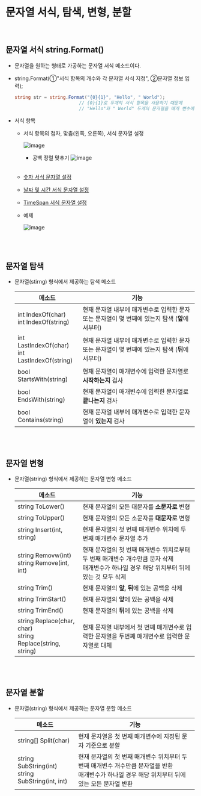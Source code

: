 # 문자열 서식, 탐색, 변형, 분할
<br>

## 문자열 서식 string.Format()
- 문자열을 원하는 형태로 가공하는 문자열 서식 메소드이다.
- string.Format(①"서식 항목의 개수와 각 문자열 서식 지정", ②문자열 정보 입력);
  ```csharp
  string str = string.Format("{0}{1}", "Hello", " World");
                          // {0}{1}로 두개의 서식 항목을 사용하기 때문에
                          // "Hello"와 " World" 두개의 문자열을 매개 변수에 작성한다.
  ```

- 서식 항목
  - 서식 항목의 첨자, 맞춤(왼쪽, 오른쪽), 서식 문자열 설정
    
    ![image](https://github.com/SShinMJ/TIL/assets/82142527/4afe9a4c-1caa-4aea-97c6-c38f324c521a)

    - 공백 정렬 맞추기
      ![image](https://github.com/SShinMJ/TIL/assets/82142527/2d2afd2a-772d-459a-8fbb-7ce927056d04)

  <br>

  - [숫자 서식 문자열 설정](https://learn.microsoft.com/ko-kr/dotnet/standard/base-types/custom-numeric-format-strings)
  - [날짜 및 시간 서식 문자열 설정](https://learn.microsoft.com/ko-kr/dotnet/standard/base-types/custom-date-and-time-format-strings)
  - [TimeSpan 서식 문자열 설정](https://learn.microsoft.com/ko-kr/dotnet/standard/base-types/custom-timespan-format-strings)

  - 예제
    
    ![image](https://github.com/SShinMJ/TIL/assets/82142527/92149516-c0ee-4e3e-9dd1-debd1cfac31b)

<br><br>

## 문자열 탐색
- 문자열(stirng) 형식에서 제공하는 탐색 메소드

  | 메소드 | 기능 |
  |-------|-------|
  | int IndexOf(char)<br>int IndexOf(string) | 현재 문자열 내부에 매개변수로 입력한 문자 또는 문자열이 몇 번째에 있는지 탐색 (**앞**에서부터) |
  | int LastIndexOf(char)<br>int LastIndexOf(string) | 현재 문자열 내부에 매개변수로 입력한 문자 또는 문자열이 몇 번째에 있는지 탐색 (**뒤**에서부터) |
  | bool StartsWith(string) | 현재 문자열이 매개변수에 입력한 문자열로 **시작하는지** 검사 |
  | bool EndsWith(string) | 현재 문자열이 매개변수에 입력한 문자열로 **끝나는지** 검사 |
  | bool Contains(string) | 현재 문자열 내부에 매개변수로 입력한 문자열이 **있는지** 검사 |

<br><br>

## 문자열 변형
- 문자열(string) 형식에서 제공하는 문자열 변형 메소드

  | 메소드 | 기능 |
  |-------|-------|
  | string ToLower() | 현재 문자열의 모든 대문자를 **소문자로** 변형 |
  | string ToUpper() | 현재 문자열의 모든 소문자를 **대문자로** 변형 |
  | string Insert(int, string) | 현재 문자열의 첫 번째 매개변수 위치에 두 번째 매개변수 문자열 추가 |
  | string Removw(int)<br>string Remove(int, int) | 현재 문자열의 첫 번째 매개변수 위치로부터 두 번째 매개변수 개수만큼 문자 삭제<br>매개변수가 하나일 경우 해당 위치부터 뒤에 있는 것 모두 삭제 |
  | string Trim() | 현재 문자열의 **앞, 뒤**에 있는 공백을 삭제 |
  | string TrimStart() | 현재 문자열의 **앞**에 있는 공백을 삭제 |
  | string TrimEnd() | 현재 문자열의 **뒤**에 있는 공백을 삭제 |
  | string Replace(char, char)<br>string Replace(string, string) | 현재 문자열 내부에서 첫 번째 매개변수로 입력한 문자열을 두번째 매개변수로 입력한 문자열로 대체 |

<br><br>

## 문자열 분할
- 문자열(string) 형식에서 제공하는 문자열 분할 메소드

  | 메소드 | 기능 |
  |-------|-------|
  | string[] Split(char) | 현재 문자열을 첫 번째 매개변수에 지정된 문자 기준으로 분할 |
  | string SubString(int)<br> string SubString(int, int) | 현재 문자열의 첫 번째 매개변수 위치부터 두 번째 매개변수 개수만큼 문자열을 반환<br>매개변수가 하나일 경우 해당 위치부터 뒤에 있는 모든 문자열 반환 |

